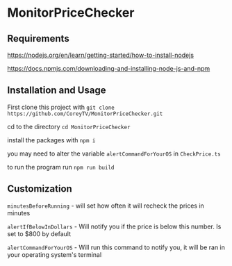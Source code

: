 # MonitorPriceChecker


## Requirements

https://nodejs.org/en/learn/getting-started/how-to-install-nodejs

https://docs.npmjs.com/downloading-and-installing-node-js-and-npm

## Installation and Usage

First clone this project with `git clone https://github.com/CoreyTV/MonitorPriceChecker.git`

cd to the directory `cd MonitorPriceChecker`

install the packages with `npm i`

you may need to alter the variable `alertCommandForYourOS` in `CheckPrice.ts`

to run the program run `npm run build`

## Customization

`minutesBeforeRunning` - will set how often it will recheck the prices in minutes

`alertIfBelowInDollars` - Will notify you if the price is below this number. Is set to $800 by default

`alertCommandForYourOS` - Will run this command to notify you, it will be ran in your operating system's terminal
